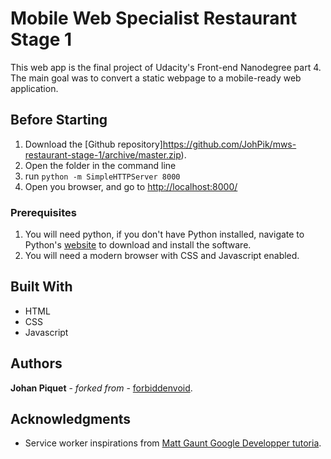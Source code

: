# Mobile Web Specialist Restaurant Stage 1

This web app is the final project of Udacity's Front-end Nanodegree part 4. The main goal was to convert a static webpage to a mobile-ready web application.

## Before Starting

1. Download the [Github repository]https://github.com/JohPik/mws-restaurant-stage-1/archive/master.zip).
2. Open the folder in the command line
3. run `python -m SimpleHTTPServer 8000`
4. Open you browser, and go to [http://localhost:8000/](http://localhost:8000/)

### Prerequisites

1. You will need python, if you don't have Python installed, navigate to Python's [website](https://www.python.org/) to download and install the software.
2. You will need a modern browser with CSS and Javascript enabled.

## Built With
* HTML
* CSS
* Javascript


## Authors

**Johan Piquet** - *forked from* - [forbiddenvoid](https://github.com/udacity/mws-restaurant-stage-1).

## Acknowledgments

* Service worker inspirations from [Matt Gaunt Google Developper tutoria](https://developers.google.com/web/fundamentals/primers/service-workers/).
